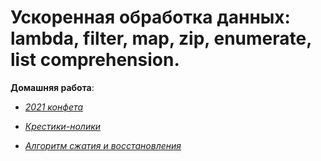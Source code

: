 # Ускоренная обработка данных: lambda, filter, map, zip, enumerate, list comprehension.

**Домашняя работа**:


* [*2021 конфета*](https://github.com/IrinaKazantseva/Python/blob/main/HomeWork5/sweets.py)

* [*Крестики-нолики*](https://github.com/IrinaKazantseva/Python/blob/main/HomeWork5/x_o.py)

* [*Алгоритм сжатия и восстановления*](https://github.com/IrinaKazantseva/Python/blob/main/HomeWork5/rle.py)
